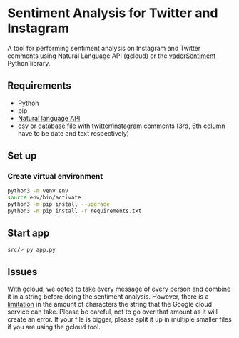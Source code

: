 # Sentiment Analysis for Twitter and Instagram

A tool for performing sentiment analysis on Instagram and Twitter comments using Natural Language API (gcloud) or the [vaderSentiment](https://github.com/cjhutto/vaderSentiment) Python library.

## Requirements

- Python
- pip
- [Natural language API](https://cloud.google.com/python/docs/reference/language/latest)
- csv or database file with twitter/instagram comments (3rd, 6th column have to be date and text respectively)

## Set up

### Create virtual environment

```bash
python3 -m venv env
source env/bin/activate
python3 -m pip install --upgrade
python3 -m pip install -r requirements.txt
```

## Start app

```bash
src/> py app.py
```

## Issues

With gcloud, we opted to take every message of every person and combine it in a string before doing the sentiment analysis. However, there is a [limitation](https://cloud.google.com/natural-language/quotas) in the amount of characters the string that the Google cloud service can take. Please be careful, not to go over that amount as it will create an error. If your file is bigger, please split it up in multiple smaller files if you are using the gcloud tool.
